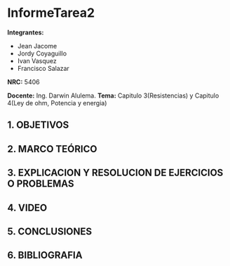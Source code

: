 
# InformeTarea2
**Integrantes:**
- Jean Jacome
- Jordy Coyaguillo
- Ivan Vasquez
- Francisco Salazar


 **NRC:** 5406
 
 **Docente:** Ing. Darwin Alulema.
 **Tema:** Capitulo 3(Resistencias) y Capitulo 4(Ley de ohm, Potencia y energia)
 ## 1. OBJETIVOS
 
 ## 2. MARCO TEÓRICO 
 
 ## 3. EXPLICACION Y RESOLUCION DE EJERCICIOS O PROBLEMAS 
 
## 4. VIDEO

## 5. CONCLUSIONES
## 6. BIBLIOGRAFIA
